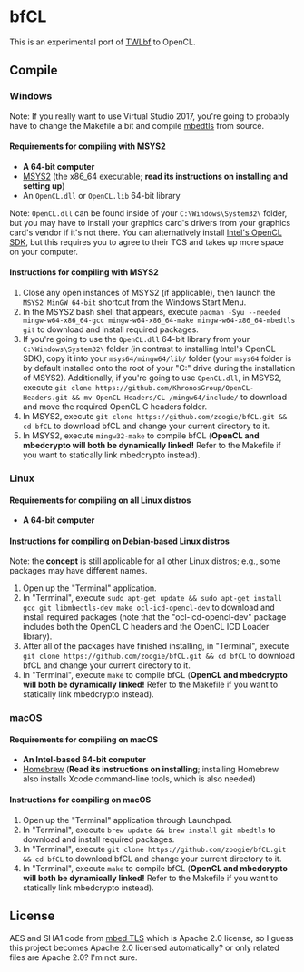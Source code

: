 # bfCL
This is an experimental port of [TWLbf](https://github.com/Jimmy-Z/TWLbf/) to OpenCL.

## Compile
### Windows
Note: If you really want to use Virtual Studio 2017, you're going to probably have to change the Makefile a bit and compile [mbedtls](https://github.com/ARMmbed/mbedtls/) from source.
#### Requirements for compiling with MSYS2
* **A 64-bit computer**
* [MSYS2](http://www.msys2.org/) (the x86_64 executable; **read its instructions on installing and setting up**)
* An `OpenCL.dll` or `OpenCL.lib` 64-bit library

Note: `OpenCL.dll` can be found inside of your `C:\Windows\System32\` folder, but you may have to install your graphics card's drivers from your graphics card's vendor if it's not there.
You can alternatively install [Intel's OpenCL SDK](https://software.intel.com/intel-opencl/), but this requires you to agree to their TOS and takes up more space on your computer.
#### Instructions for compiling with MSYS2
1. Close any open instances of MSYS2 (if applicable), then launch the `MSYS2 MinGW 64-bit` shortcut from the Windows Start Menu.
1. In the MSYS2 bash shell that appears, execute `pacman -Syu --needed mingw-w64-x86_64-gcc mingw-w64-x86_64-make mingw-w64-x86_64-mbedtls git` to download and install required packages.
1. If you're going to use the `OpenCL.dll` 64-bit library from your `C:\Windows\System32\` folder (in contrast to installing Intel's OpenCL SDK), copy it into your `msys64/mingw64/lib/` folder (your `msys64` folder is by default installed onto the root of your "C:" drive during the installation of MSYS2). Additionally, if you're going to use `OpenCL.dll`, in MSYS2, execute `git clone https://github.com/KhronosGroup/OpenCL-Headers.git && mv OpenCL-Headers/CL /mingw64/include/` to download and move the required OpenCL C headers folder.
1. In MSYS2, execute `git clone https://github.com/zoogie/bfCL.git && cd bfCL` to download bfCL and change your current directory to it.
1. In MSYS2, execute `mingw32-make` to compile bfCL (**OpenCL and mbedcrypto will both be dynamically linked!** Refer to the Makefile if you want to statically link mbedcrypto instead).
### Linux
#### Requirements for compiling on all Linux distros
* **A 64-bit computer**
#### Instructions for compiling on Debian-based Linux distros
Note: the **concept** is still applicable for all other Linux distros; e.g., some packages may have different names.
1. Open up the "Terminal" application.
1. In "Terminal", execute `sudo apt-get update && sudo apt-get install gcc git libmbedtls-dev make ocl-icd-opencl-dev` to download and install required packages (note that the "ocl-icd-opencl-dev" package includes both the OpenCL C headers and the OpenCL ICD Loader library).
1. After all of the packages have finished installing, in "Terminal", execute `git clone https://github.com/zoogie/bfCL.git && cd bfCL` to download bfCL and change your current directory to it.
1. In "Terminal", execute `make` to compile bfCL (**OpenCL and mbedcrypto will both be dynamically linked!** Refer to the Makefile if you want to statically link mbedcrypto instead).
### macOS
#### Requirements for compiling on macOS
* **An Intel-based 64-bit computer**
* [Homebrew](https://brew.sh/) (**Read its instructions on installing**; installing Homebrew also installs Xcode command-line tools, which is also needed)
#### Instructions for compiling on macOS
1. Open up the "Terminal" application through Launchpad.
1. In "Terminal", execute `brew update && brew install git mbedtls` to download and install required packages.
1. In "Terminal", execute `git clone https://github.com/zoogie/bfCL.git && cd bfCL` to download bfCL and change your current directory to it.
1. In "Terminal", execute `make` to compile bfCL (**OpenCL and mbedcrypto will both be dynamically linked!** Refer to the Makefile if you want to statically link mbedcrypto instead).

## License
AES and SHA1 code from [mbed TLS](https://github.com/ARMmbed/mbedtls/) which is Apache 2.0 license,
so I guess this project becomes Apache 2.0 licensed automatically?
or only related files are Apache 2.0? I'm not sure.
